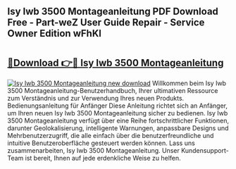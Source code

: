 ## Isy Iwb 3500 Montageanleitung PDF Download Free - Part-weZ User Guide Repair - Service Owner Edition wFhKl

# <h2><a href="http://df77f6g.blite.top/?on=Isy+Iwb+3500+Montageanleitung">🔗Download 👉🔴 Isy Iwb 3500 Montageanleitung</a></h2>

[![Isy Iwb 3500 Montageanleitung new download](https://i.imgur.com/lujVjoI.png)](http://df77f6g.blite.top/?on=Isy+Iwb+3500+Montageanleitung)
Willkommen beim Isy Iwb 3500 Montageanleitung-Benutzerhandbuch, Ihrer ultimativen Ressource zum Verständnis und zur Verwendung Ihres neuen Produkts. Bedienungsanleitung für Anfänger Diese Anleitung richtet sich an Anfänger, um Ihren neuen Isy Iwb 3500 Montageanleitung sicher zu bedienen. Isy Iwb 3500 Montageanleitung verfügt über eine Reihe fortschrittlicher Funktionen, darunter Geolokalisierung, intelligente Warnungen, anpassbare Designs und Mehrbenutzerzugriff, die alle einfach über die benutzerfreundliche und intuitive Benutzeroberfläche gesteuert werden können. Lass uns zusammenarbeiten, Isy Iwb 3500 Montageanleitung. Unser Kundensupport-Team ist bereit, Ihnen auf jede erdenkliche Weise zu helfen.
